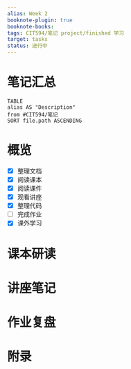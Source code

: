 ```yaml
---
alias: Week 2
booknote-plugin: true
booknote-books:
tags: CIT594/笔记 project/finished 学习
target: tasks
status: 进行中
---
```


# 笔记汇总
```dataview
TABLE 
alias AS "Description"
from #CIT594/笔记
SORT file.path ASCENDING
```

# 概览
- [x] 整理文档
- [x] 阅读课本
- [x] 阅读课件
- [x] 观看讲座
- [x] 整理代码
- [ ] 完成作业
- [x] 课外学习

# 课本研读

# 讲座笔记

# 作业复盘

# 附录

